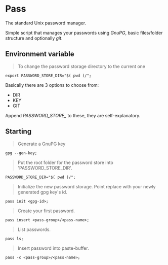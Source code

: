 # Pass

The standard Unix password manager.

Simple script that manages your passwords using _GnuPG_, basic files/folder structure and optionally _git_.


## Environment variable

> To change the password storage directory to the current one

    export PASSWORD_STORE_DIR="$( pwd )/";


Basically there are 3 options to choose from:

  - DIR
  - KEY
  - GIT

Append *PASSWORD_STORE_* to these, they are self-explanatory.


## Starting

> Generate a GnuPG key

    gpg --gen-key;


> Put the root folder for the password store into 'PASSWORD_STORE_DIR'.

    PASSWORD_STORE_DIR="$( pwd )/";


> Initialize the new password storage. Point replace <gpg-id> with your newly generated gpg key's id.

    pass init <gpg-id>;


> Create your first password.

    pass insert <pass-group>/<pass-name>;


> List passwords.

    pass ls;


> Insert password into paste-buffer.

    pass -c <pass-group>/<pass-name>;
